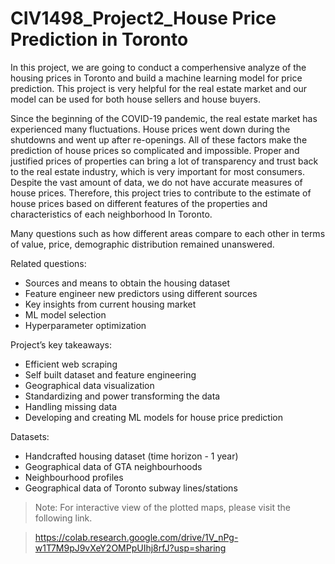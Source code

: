 # CIV1498_Project2_House Price Prediction in Toronto

In this project, we are going to conduct a comperhensive analyze of the housing prices in Toronto and build a machine learning model for price prediction. This project is very helpful for the real estate market and our model can be used for both house sellers and house buyers.

Since the beginning of the COVID-19 pandemic, the real estate market has experienced many fluctuations. House prices went down during the shutdowns and went up after re-openings. All of these factors make the prediction of house prices so complicated and impossible. Proper and justified prices of properties can bring a lot of transparency and trust back to the real estate industry, which is very important for most consumers. Despite the vast amount of data, we do not have accurate measures of house prices. Therefore, this project tries to contribute to the estimate of house prices based on different features of the properties and characteristics of each neighborhood In Toronto.

Many questions such as how different areas compare to each other in terms of value, price, demographic distribution remained unanswered.

Related questions:
- Sources and means to obtain the housing dataset
- Feature engineer new predictors using different sources
- Key insights from current housing market
- ML model selection
- Hyperparameter optimization

Project’s key takeaways:
- Efficient web scraping
- Self built dataset and feature engineering
- Geographical data visualization
- Standardizing and power transforming the data
- Handling missing data
- Developing and creating ML models for house price prediction

Datasets:

- Handcrafted housing dataset (time horizon - 1 year)
- Geographical data of GTA neighbourhoods
- Neighbourhood profiles
- Geographical data of Toronto subway lines/stations

> Note: For interactive view of the plotted maps, please visit the following link.

>https://colab.research.google.com/drive/1V_nPg-w1T7M9pJ9vXeY2OMPpUIhj8rfJ?usp=sharing
